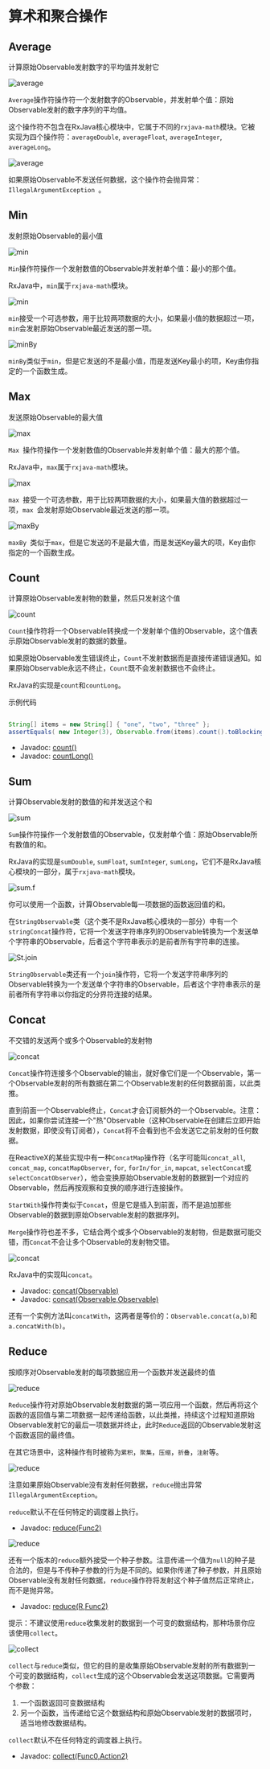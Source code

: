 # 算术和聚合操作

## Average

计算原始Observable发射数字的平均值并发射它

![average](images/operators/average.c.png)

`Average`操作符操作符一个发射数字的Observable，并发射单个值：原始Observable发射的数字序列的平均值。

这个操作符不包含在RxJava核心模块中，它属于不同的`rxjava-math`模块。它被实现为四个操作符：`averageDouble`, `averageFloat`, `averageInteger`, `averageLong`。

![average](images/operators/average.f.png)

如果原始Observable不发送任何数据，这个操作符会抛异常：`IllegalArgumentException `。


## Min

发射原始Observable的最小值

![min](images/operators/min.c.png)

`Min`操作符操作一个发射数值的Observable并发射单个值：最小的那个值。

RxJava中，`min`属于`rxjava-math`模块。

![min](images/operators/min.png)

`min`接受一个可选参数，用于比较两项数据的大小，如果最小值的数据超过一项，`min`会发射原始Observable最近发送的那一项。

![minBy](images/operators/minBy.png)

`minBy`类似于`min`，但是它发送的不是最小值，而是发送Key最小的项，Key由你指定的一个函数生成。

## Max

发送原始Observable的最大值

![max](images/operators/max.c.png)

`Max `操作符操作一个发射数值的Observable并发射单个值：最大的那个值。

RxJava中，`max`属于`rxjava-math`模块。

![max](images/operators/max.png)

`max `接受一个可选参数，用于比较两项数据的大小，如果最大值的数据超过一项，`max `会发射原始Observable最近发送的那一项。

![maxBy](images/operators/maxBy.png)

`maxBy `类似于`max`，但是它发送的不是最大值，而是发送Key最大的项，Key由你指定的一个函数生成。

## Count

计算原始Observable发射物的数量，然后只发射这个值

![count](images/operators/count.c.png)

`Count`操作符将一个Observable转换成一个发射单个值的Observable，这个值表示原始Observable发射的数据的数量。

如果原始Observable发生错误终止，`Count`不发射数据而是直接传递错误通知。如果原始Observable永远不终止，`Count`既不会发射数据也不会终止。

RxJava的实现是`count`和`countLong`。

示例代码

```java

String[] items = new String[] { "one", "two", "three" };
assertEquals( new Integer(3), Observable.from(items).count().toBlocking().single() );

```

* Javadoc: [count()](http://reactivex.io/RxJava/javadoc/rx/Observable.html#count())
* Javadoc: [countLong()](http://reactivex.io/RxJava/javadoc/rx/Observable.html#countLong())


## Sum

计算Observable发射的数值的和并发送这个和

![sum](images/operators/sum.c.png)

`Sum`操作符操作一个发射数值的Observable，仅发射单个值：原始Observable所有数值的和。

RxJava的实现是`sumDouble`, `sumFloat`, `sumInteger`, `sumLong`，它们不是RxJava核心模块的一部分，属于`rxjava-math`模块。

![sum.f](images/operators/sum.f.png)

你可以使用一个函数，计算Observable每一项数据的函数返回值的和。

在`StringObservable`类（这个类不是RxJava核心模块的一部分）中有一个`stringConcat`操作符，它将一个发送字符串序列的Observable转换为一个发送单个字符串的Observable，后者这个字符串表示的是前者所有字符串的连接。

![St.join](images/operators/St.join.png)

`StringObservable`类还有一个`join`操作符，它将一个发送字符串序列的Observable转换为一个发送单个字符串的Observable，后者这个字符串表示的是前者所有字符串以你指定的分界符连接的结果。


## Concat

不交错的发送两个或多个Observable的发射物

![concat](images/operators/concat.c.png)

`Concat`操作符连接多个Observable的输出，就好像它们是一个Observable，第一个Observable发射的所有数据在第二个Observable发射的任何数据前面，以此类推。

直到前面一个Observable终止，`Concat`才会订阅额外的一个Observable。注意：因此，如果你尝试连接一个"热"Observable（这种Observable在创建后立即开始发射数据，即使没有订阅者），`Concat`将不会看到也不会发送它之前发射的任何数据。

在ReactiveX的某些实现中有一种`ConcatMap`操作符（名字可能叫`concat_all`, `concat_map`, `concatMapObserver`, `for`, `forIn/for_in`, `mapcat`, `selectConcat`或`selectConcatObserver`），他会变换原始Observable发射的数据到一个对应的Observable，然后再按观察和变换的顺序进行连接操作。

`StartWith`操作符类似于`Concat`，但是它是插入到前面，而不是追加那些Observable的数据到原始Observable发射的数据序列。

`Merge`操作符也差不多，它结合两个或多个Observable的发射物，但是数据可能交错，而`Concat`不会让多个Observable的发射物交错。

![concat](images/operators/concat.png)

RxJava中的实现叫`concat`。

* Javadoc: [concat(Observable<Observable>)](http://reactivex.io/RxJava/javadoc/rx/Observable.html#concat(rx.Observable))
* Javadoc: [concat(Observable,Observable) ](http://reactivex.io/RxJava/javadoc/rx/Observable.html#concat(rx.Observable,%20rx.Observable))

还有一个实例方法叫`concatWith`，这两者是等价的：`Observable.concat(a,b)`和`a.concatWith(b)`。


## Reduce

按顺序对Observable发射的每项数据应用一个函数并发送最终的值

![reduce](images/operators/reduce.c.png)

`Reduce`操作符对原始Observable发射数据的第一项应用一个函数，然后再将这个函数的返回值与第二项数据一起传递给函数，以此类推，持续这个过程知道原始Observable发射它的最后一项数据并终止，此时`Reduce`返回的Observable发射这个函数返回的最终值。

在其它场景中，这种操作有时被称为`累积`，`聚集`，`压缩`，`折叠`，`注射`等。

![reduce](images/operators/reduce.png)

注意如果原始Observable没有发射任何数据，`reduce`抛出异常`IllegalArgumentException`。

`reduce`默认不在任何特定的调度器上执行。

* Javadoc: [reduce(Func2)](http://reactivex.io/RxJava/javadoc/rx/Observable.html#reduce(rx.functions.Func2))

![reduce](images/operators/reduceSeed.png)

还有一个版本的`reduce`额外接受一个种子参数。注意传递一个值为`null`的种子是合法的，但是与不传种子参数的行为是不同的。如果你传递了种子参数，并且原始Observable没有发射任何数据，`reduce`操作符将发射这个种子值然后正常终止，而不是抛异常。

* Javadoc: [reduce(R,Func2)](http://reactivex.io/RxJava/javadoc/rx/Observable.html#reduce(R,%20rx.functions.Func2))

提示：不建议使用`reduce`收集发射的数据到一个可变的数据结构，那种场景你应该使用`collect`。

![collect](images/operators/collect.png)

`collect`与`reduce`类似，但它的目的是收集原始Observable发射的所有数据到一个可变的数据结构，`collect`生成的这个Observable会发送这项数据。它需要两个参数：

1. 一个函数返回可变数据结构
2. 另一个函数，当传递给它这个数据结构和原始Observable发射的数据项时，适当地修改数据结构。

`collect`默认不在任何特定的调度器上执行。

* Javadoc: [collect(Func0,Action2)](http://reactivex.io/RxJava/javadoc/rx/Observable.html#collect(rx.functions.Func0,%20rx.functions.Action2))


